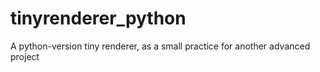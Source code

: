 # tinyrenderer_python
A python-version tiny renderer, as a small practice for another advanced project 
